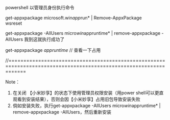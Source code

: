 powershell 以管理员身份执行命令

get-appxpackage microsoft.win*app*run* | Remove-AppxPackage  
wsreset

get-appxpackage -AllUsers micro*win*appruntime* | remove-appxpackage -AllUsers  我到这就执行成功了


get-appxpackage *appruntime* // 查看一下占用

//==================================================================================================================

Note：
1. 在关闭 【小米妙享】的状态下使用管理员权限安装（用power shell可以更直观看到安装结果），否则会因【小米妙享】占用旧包导致安装失败
2. 倘如安装失败，执行get-appxpackage -AllUsers micro*win*appruntime* | remove-appxpackage -AllUsers，然后重新安装
